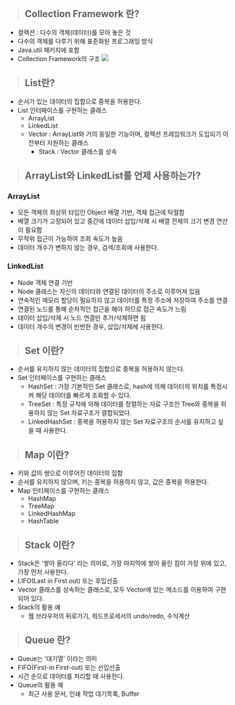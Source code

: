 > ## Collection Framework 란?
- 컬렉션 : 다수의 객체(데이터)를 모아 놓은 것
- 다수의 객체를 다루기 위해 표준화된 프로그래밍 방식
- Java.util 패키지에 포함
- Collection Framework의 구조
![](https://velog.velcdn.com/images/seonmikimm/post/2066bae4-808f-434c-afb4-a8d4b9079027/image.png)


> ## List란? 
- 순서가 있는 데이터의 집합으로 중복을 허용한다.
- List 인터페이스를 구현하는 클래스
    - ArrayList 
    - LinkedList 
    - Vector : ArrayList와 거의 동일한 기능이며, 컬렉션 프레임워크가 도입되기 이전부터 지원하는 클래스
        - Stack : Vector 클래스를 상속

> ## ArrayList와 LinkedList를 언제 사용하는가?
### ArrayList
- 모든 객체의 최상위 타입인 Object 배열 기반, 객체 접근에 탁월함
- 배열 크기가 고정되어 있고 중간에 데이터 삽입/삭제 시 배열 전체의 크기 변경 연산이 필요함
- 무작위 접근이 가능하여 조회 속도가 높음
- 데이터 개수가 변하지 않는 경우, 검색/조회에 사용한다.
### LinkedList
- Node 객체 연결 기반
- Node 클래스는 자신의 데이터와 연결된 데이터의 주소로 이루어져 있음
- 연속적인 메모리 할당이 필요하지 않고 데이터를 특정 주소에 저장하여 주소를 연결
- 연결된 노드를 통해 순차적인 접근을 해야 하므로 접근 속도가 느림
- 데이터 삽입/삭제 시 노드 연결만 추가/삭제하면 됨
- 데이터 개수의 변경이 빈번한 경우, 삽입/삭제에 사용한다.

> ## Set 이란? 
- 순서를 유지하지 않는 데이터의 집합으로 중복을 허용하지 않는다.
- Set 인터페이스를 구현하는 클래스
    - HashSet : 가장 기본적인 Set 클래스로, hash에 의해 데이터의 위치를 특정시켜 해당 데이터를 빠르게 조회할 수 있다.
    - TreeSet : 특정 규칙에 의해 데이터를 정렬하는 자료 구조인 Tree와 중복을 허용하지 않는 Set 자료구조가 결합되었다.
    - LinkedHashSet : 중복을 허용하지 않는 Set 자료구조의 순서를 유지하고 싶을 때 사용한다.

> ## Map 이란? 
- 키와 값의 쌍으로 이루어진 데이터의 집합
- 순서를 유지하지 않으며, 키는 중복을 허용하지 않고, 값은 중복을 허용한다.
- Map 인터페이스를 구현하는 클래스
    - HashMap
    - TreeMap
    - LinkedHashMap
    - HashTable


> ## Stack 이란?
- Stack은 '쌓아 올리다' 라는 의미로, 가장 마지막에 쌓아 올린 짐이 가장 위에 있고, 가장 먼저 사용한다.
- LIFO(Last in First out) 또는 후입선출
- Vector 클래스를 상속하는 클래스로, 모두 Vector에 있는 메소드를 이용하여 구현되어 있다.
- Stack의 활용 예 
    - 웹 브라우저의 뒤로가기, 워드프로세서의 undo/redo, 수식계산

> ## Queue 란?
- Queue는 '대기열' 이라는 의미
- FIFO(First-in First-out) 또는 선입선출
- 시간 순으로 데이터를 처리할 때 사용한다.
- Queue의 활용 예
    - 최근 사용 문서, 인쇄 작업 대기목록, Buffer
